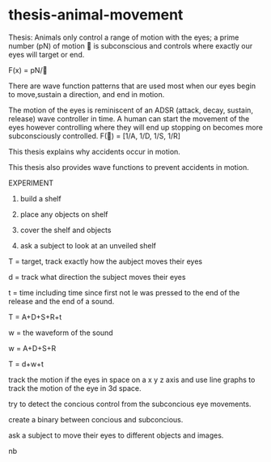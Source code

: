 # thesis-animal-movement
Thesis: 
Animals only control a range of 
motion with the eyes; a prime number
 (pN) of motion 🔻 is subconscious
 and controls where exactly our
 eyes will target or end. 

F(x) = pN/🔻

There are wave function patterns
 that are used most when our eyes
 begin to move,sustain a direction, 
and end in motion.

The motion of the eyes is reminiscent of an ADSR (attack, decay, sustain, release) wave controller in time. A human can start the movement of the eyes however controlling where they will end up stopping on becomes more subconsciously controlled. 
F(🔻) = [1/A, 1/D, 1/S, 1/R]

This thesis explains why accidents
 occur in motion.

This thesis also provides wave
 functions to prevent accidents 
in motion.




EXPERIMENT


1. build a shelf

2. place any objects on shelf

3. cover the shelf and objects

4. ask a subject to look at an unveiled shelf

T = target, track exactly how the aubject moves their eyes

d = track what direction the subject moves their eyes

t = time including time since first not le was pressed to the end of the release and the end of a sound.

T = A+D+S+R+t

w = the waveform of the sound

w = A+D+S+R

T = d+w+t

track the motion if the eyes in space on a x y z axis and use line graphs to track the motion of the eye in 3d space.

try to detect the concious control from the subconcious eye movements.

create a binary between concious and subconcious.

ask a subject to move their eyes to different objects and images.

nb
